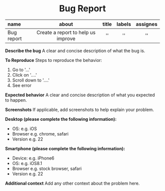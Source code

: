 <h1 align="center">Bug Report</h1>

|name      |about                             |title|labels|assignes|
|:--       |:--:                              |:--: |:--:  |:--:    |
|Bug report|Create a report to help us improve|''   |''    |''      |

**Describe the bug**
A clear and concise description of what the bug is.

**To Reproduce**
Steps to reproduce the behavior:
1. Go to '...'
2. Click on '....'
3. Scroll down to '....'
4. See error

**Expected behavior**
A clear and concise description of what you expected to happen.

**Screenshots**
If applicable, add screenshots to help explain your problem.

**Desktop (please complete the following information):**
 - OS: e.g. iOS
 - Browser e.g. chrome, safari
 - Version e.g. 22

**Smartphone (please complete the following information):**
 - Device: e.g. iPhone6
 - OS: e.g. iOS8.1
 - Browser e.g. stock browser, safari
 - Version e.g. 22

**Additional context**
Add any other context about the problem here.
